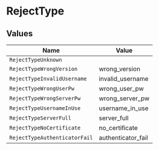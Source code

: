 # RejectType


## Values

| Name                          | Value                         |
| ----------------------------- | ----------------------------- |
| `RejectTypeUnknown`           |                               |
| `RejectTypeWrongVersion`      | wrong_version                 |
| `RejectTypeInvalidUsername`   | invalid_username              |
| `RejectTypeWrongUserPw`       | wrong_user_pw                 |
| `RejectTypeWrongServerPw`     | wrong_server_pw               |
| `RejectTypeUsernameInUse`     | username_in_use               |
| `RejectTypeServerFull`        | server_full                   |
| `RejectTypeNoCertificate`     | no_certificate                |
| `RejectTypeAuthenticatorFail` | authenticator_fail            |